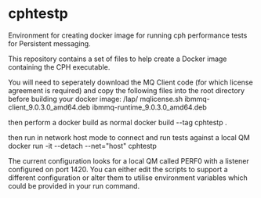 # cphtestp
Environment for creating docker image for running cph performance tests for Persistent messaging.

This repository contains a set of files to help create a Docker image containing the CPH executable.

You will need to seperately download the MQ Client code (for which license agreement is required) and copy the following files into the root
directory before building your docker image:
  /lap/
  mqlicense.sh
  ibmmq-client_9.0.3.0_amd64.deb
  ibmmq-runtime_9.0.3.0_amd64.deb

then perform a docker build as normal
docker build --tag cphtestp .

then run in network host mode to connect and run tests against a local QM
docker run -it --detach --net="host" cphtestp

The current configuration looks for a local QM called PERF0 with a listener configured on port 1420. You can either edit the scripts to support
a different configuration or alter them to utilise environment variables which could be provided in your run command.
